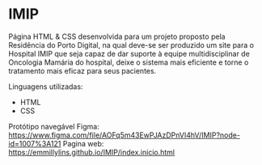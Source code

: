 # IMIP
Página HTML & CSS desenvolvida para um projeto proposto pela Residência do Porto Digital, na qual deve-se ser produzido um site para o Hospital IMIP que seja capaz de dar suporte à equipe multidisciplinar de Oncologia Mamária do hospital, deixe o sistema mais eficiente e torne o tratamento mais eficaz para seus pacientes.

Linguagens utilizadas:
- HTML
- CSS

Protótipo navegável Figma: https://www.figma.com/file/AOFq5m43EwPJAzDPnVl4hV/IMIP?node-id=1007%3A121
Pagina web: https://emmillylins.github.io/IMIP/index.inicio.html
